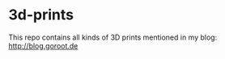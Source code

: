 3d-prints
=========

This repo contains all kinds of 3D prints mentioned in my blog: http://blog.goroot.de

